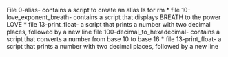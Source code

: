 File 0-alias- contains a script to create an alias ls for rm *
file 10-love_exponent_breath- contains a script that displays BREATH to the power LOVE *
file 13-print_float- a script that prints a number with two decimal places, followed by a new line file 100-decimal_to_hexadecimal- contains a script that converts a number from base 10 to base 16 *
file 13-print_float- a script that prints a number with two decimal places, followed by a new line
